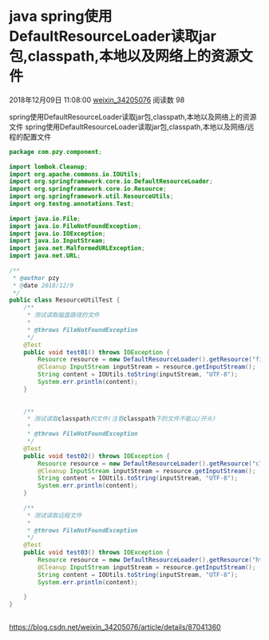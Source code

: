 # java spring使用DefaultResourceLoader读取jar包,classpath,本地以及网络上的资源文件

2018年12月09日 11:08:00 [weixin_34205076](https://me.csdn.net/weixin_34205076) 阅读数 98

 

spring使用DefaultResourceLoader读取jar包,classpath,本地以及网络上的资源文件
spring使用DefaultResourceLoader读取jar包,classpath,本地以及网络/远程的配置文件

```java
package com.pzy.component;
 
import lombok.Cleanup;
import org.apache.commons.io.IOUtils;
import org.springframework.core.io.DefaultResourceLoader;
import org.springframework.core.io.Resource;
import org.springframework.util.ResourceUtils;
import org.testng.annotations.Test;
 
import java.io.File;
import java.io.FileNotFoundException;
import java.io.IOException;
import java.io.InputStream;
import java.net.MalformedURLException;
import java.net.URL;
 
/**
 * @author pzy
 * @date 2018/12/9
 */
public class ResourceUtilTest {
    /**
     * 测试读取磁盘路径的文件
     *
     * @throws FileNotFoundException
     */
    @Test
    public void test01() throws IOException {
        Resource resource = new DefaultResourceLoader().getResource("file:/Users/pan/workspace/java/eclipse/compnent/web-starter/src/main/resources/META-INF/spring.factories");
        @Cleanup InputStream inputStream = resource.getInputStream();
        String content = IOUtils.toString(inputStream, "UTF-8");
        System.err.println(content);
    }
 
 
    /**
     * 测试读取classpath的文件(注意classpath下的文件不能以/开头)
     *
     * @throws FileNotFoundException
     */
    @Test
    public void test02() throws IOException {
        Resource resource = new DefaultResourceLoader().getResource("classpath:META-INF/spring.factories");
        @Cleanup InputStream inputStream = resource.getInputStream();
        String content = IOUtils.toString(inputStream, "UTF-8");
        System.err.println(content);
    }
 
    /**
     * 测试读取远程文件
     *
     * @throws FileNotFoundException
     */
    @Test
    public void test03() throws IOException {
        Resource resource = new DefaultResourceLoader().getResource("http://fex.baidu.com/ueditor/");
        @Cleanup InputStream inputStream = resource.getInputStream();
        String content = IOUtils.toString(inputStream, "UTF-8");
        System.err.println(content);
 
    }
}
 
```

<https://blog.csdn.net/weixin_34205076/article/details/87041360>